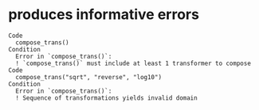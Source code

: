 # produces informative errors

    Code
      compose_trans()
    Condition
      Error in `compose_trans()`:
      ! `compose_trans()` must include at least 1 transformer to compose
    Code
      compose_trans("sqrt", "reverse", "log10")
    Condition
      Error in `compose_trans()`:
      ! Sequence of transformations yields invalid domain

